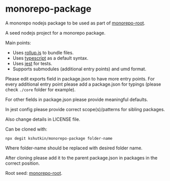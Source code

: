 # monorepo-package
A monorepo nodejs package to be used as part of [monorepo-root](https://github.com/kshutkin/monorepo-root).

A seed nodejs project for a monorepo package.

Main points:
- Uses [rollup.js](https://rollupjs.org/) to bundle files.
- Uses [typescript](https://www.typescriptlang.org) as a default syntax.
- Uses [jest](https://jestjs.io) for tests.
- Supports submodules (additional entry points) and umd format.

Please edit exports field in package.json to have more entry points. For every additional entry point please add a package.json for typings (please check `./core` folder for example).

For other fields in package.json please provide meaningful defaults.

In jest config please provide correct scope(s)/patterns for sibling packages.

Also change details in LICENSE file.

Can be cloned with:
```
npx degit kshutkin/monorepo-package folder-name
```

Where folder-name should be replaced with desired folder name.

After cloning please add it to the parent package.json in packages in the correct position.

Root seed: [monorepo-root](https://github.com/kshutkin/monorepo-root).
